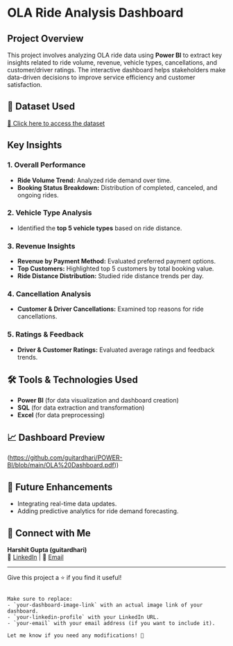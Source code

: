 
# OLA Ride Analysis Dashboard

##  Project Overview
This project involves analyzing OLA ride data using **Power BI** to extract key insights related to ride volume, revenue, vehicle types, cancellations, and customer/driver ratings. The interactive dashboard helps stakeholders make data-driven decisions to improve service efficiency and customer satisfaction.

## 📂 Dataset Used
[🔗 Click here to access the dataset]([your-dataset-link](https://github.com/guitardhari/POWER-BI/blob/main/Bookings.csv))

##  Key Insights
### 1️. Overall Performance
- **Ride Volume Trend:** Analyzed ride demand over time.
- **Booking Status Breakdown:** Distribution of completed, canceled, and ongoing rides.

### 2️. Vehicle Type Analysis
- Identified the **top 5 vehicle types** based on ride distance.

### 3️. Revenue Insights
- **Revenue by Payment Method:** Evaluated preferred payment options.
- **Top Customers:** Highlighted top 5 customers by total booking value.
- **Ride Distance Distribution:** Studied ride distance trends per day.

### 4️. Cancellation Analysis
- **Customer & Driver Cancellations:** Examined top reasons for ride cancellations.

### 5️. Ratings & Feedback
- **Driver & Customer Ratings:** Evaluated average ratings and feedback trends.

## 🛠️ Tools & Technologies Used
- **Power BI** (for data visualization and dashboard creation)
- **SQL** (for data extraction and transformation)
- **Excel** (for data preprocessing)

## 📈 Dashboard Preview
(https://github.com/guitardhari/POWER-BI/blob/main/OLA%20Dashboard.pdf))


## 📌 Future Enhancements
- Integrating real-time data updates.
- Adding predictive analytics for ride demand forecasting.

## 🤝 Connect with Me
**Harshit Gupta (guitardhari)**  
🔗 [LinkedIn]([your-linkedin-profile](https://www.linkedin.com/in/harshit-gupta-267a0813b/)) | 📧 [Email](hg.gupta6@gmail.com)

---
Give this project a ⭐ if you find it useful!
```

Make sure to replace:
- `your-dashboard-image-link` with an actual image link of your dashboard.
- `your-linkedin-profile` with your LinkedIn URL.
- `your-email` with your email address (if you want to include it).  

Let me know if you need any modifications! 🚀
